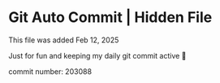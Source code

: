 # Git Auto Commit | Hidden File

This file was added Feb 12, 2025

Just for fun and keeping my daily git commit active 🤪

commit number: 203088
